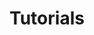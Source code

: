 ---
layout: list
title: Tutorials
slug: tutorials
description: >
  This category is for listing some tutorials.
---